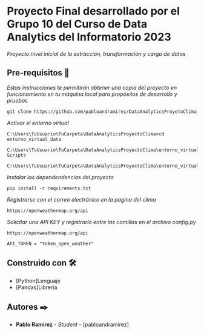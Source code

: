 # Proyecto Final desarrollado por el Grupo 10 del Curso de Data Analytics del Informatorio 2023

_Proyecto nivel inicial de la extracción, transformación y carga de datos_

## Pre-requisitos 🚀

_Estas instrucciones te permitirán obtener una copia del proyecto en funcionamiento en tu máquina local para propósitos de desarrollo 
y pruebas_

```
git clone https://github.com/pabloandramirez/DataAnalyticsProyetoClima
```

_Activar el entorno virtual_

```
C:\Users\TuUsuario\TuCarpeta\DataAnalyticsProyectoClima>cd entorno_virtual_data
```
```
C:\Users\TuUsuario\TuCarpeta\DataAnalyticsProyectoClima\entorno_virtual_data>cd Scripts 
```
```
C:\Users\TuUsuario\TuCarpeta\DataAnalyticsProyectoClima\entorno_virtual_data\Scripts>activate 
```

_Instalar las dependendencias del proyecto_

```
pip install -r requirements.txt
```

_Registrarse con el correo electrónico en la pagina del clima_

```
https://openweathermap.org/api
```

_Solicitar una API KEY y registrarlo entre las comillas en el archivo config.py_

```
https://openweathermap.org/api
```

```
API_TOKEN = "token_open_weather"
```

## Construido con 🛠️

* [Python]Lenguaje
* [Pandas]Libreria


## Autores ✒️

* **Pablo Ramirez** - *Student* - [pabloandramirez]
